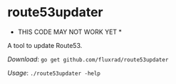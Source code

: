 route53updater
==============

* THIS CODE MAY NOT WORK YET *

A tool to update Route53.

*Download*: `go get github.com/fluxrad/route53updater`


*Usage*: `./route53updater -help`


